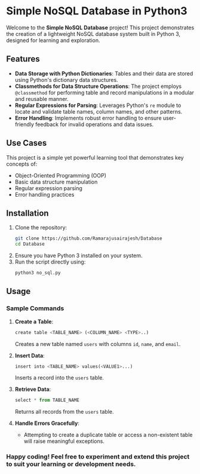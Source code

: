 # Simple NoSQL Database in Python3

Welcome to the **Simple NoSQL Database** project! This project demonstrates the creation of a lightweight NoSQL database system built in Python 3, designed for learning and exploration.

## Features

- **Data Storage with Python Dictionaries**: Tables and their data are stored using Python's dictionary data structures.
- **Classmethods for Data Structure Operations**: The project employs `@classmethod` for performing table and record manipulations in a modular and reusable manner.
- **Regular Expressions for Parsing**: Leverages Python's `re` module to locate and validate table names, column names, and other patterns.
- **Error Handling**: Implements robust error handling to ensure user-friendly feedback for invalid operations and data issues.

## Use Cases

This project is a simple yet powerful learning tool that demonstrates key concepts of:

- Object-Oriented Programming (OOP)
- Basic data structure manipulation
- Regular expression parsing
- Error handling practices

## Installation

1. Clone the repository:
   ```bash
   git clone https://github.com/Ramarajusairajesh/Database
   cd Database
   ```
2. Ensure you have Python 3 installed on your system.
3. Run the script directly using:
   ```bash
   python3 no_sql.py
   ```

## Usage

### Sample Commands

1. **Create a Table**:

   ```python
   create table <TABLE_NAME> (<COLUMN_NAME> <TYPE>..)
   ```

   Creates a new table named `users` with columns `id`, `name`, and `email`.

2. **Insert Data**:

   ```python
   insert into <TABLE_NAME> values(<VALUE1>...)
   ```

   Inserts a record into the `users` table.

3. **Retrieve Data**:

   ```python
   select * from TABLE_NAME
   ```

   Returns all records from the `users` table.

4. **Handle Errors Gracefully**:

   - Attempting to create a duplicate table or access a non-existent table will raise meaningful exceptions.

### Happy coding! Feel free to experiment and extend this project to suit your learning or development needs.

